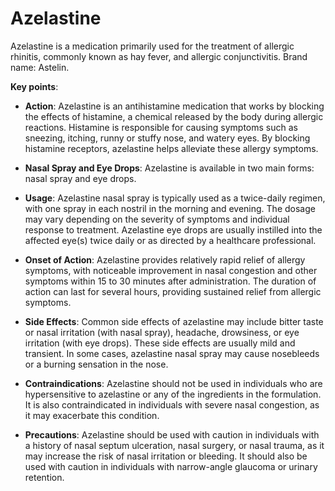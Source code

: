 # Azelastine

Azelastine is a medication primarily used for the treatment of allergic rhinitis, commonly known as hay fever, and allergic conjunctivitis. Brand name: Astelin.

**Key points**:

* **Action**: Azelastine is an antihistamine medication that works by blocking the effects of histamine, a chemical released by the body during allergic reactions. Histamine is responsible for causing symptoms such as sneezing, itching, runny or stuffy nose, and watery eyes. By blocking histamine receptors, azelastine helps alleviate these allergy symptoms.

* **Nasal Spray and Eye Drops**: Azelastine is available in two main forms: nasal spray and eye drops. 

* **Usage**: Azelastine nasal spray is typically used as a twice-daily regimen, with one spray in each nostril in the morning and evening. The dosage may vary depending on the severity of symptoms and individual response to treatment. Azelastine eye drops are usually instilled into the affected eye(s) twice daily or as directed by a healthcare professional.

* **Onset of Action**: Azelastine provides relatively rapid relief of allergy symptoms, with noticeable improvement in nasal congestion and other symptoms within 15 to 30 minutes after administration. The duration of action can last for several hours, providing sustained relief from allergic symptoms.

* **Side Effects**: Common side effects of azelastine may include bitter taste or nasal irritation (with nasal spray), headache, drowsiness, or eye irritation (with eye drops). These side effects are usually mild and transient. In some cases, azelastine nasal spray may cause nosebleeds or a burning sensation in the nose.

* **Contraindications**: Azelastine should not be used in individuals who are hypersensitive to azelastine or any of the ingredients in the formulation. It is also contraindicated in individuals with severe nasal congestion, as it may exacerbate this condition.

* **Precautions**: Azelastine should be used with caution in individuals with a history of nasal septum ulceration, nasal surgery, or nasal trauma, as it may increase the risk of nasal irritation or bleeding. It should also be used with caution in individuals with narrow-angle glaucoma or urinary retention.
